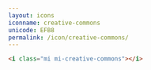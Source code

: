 ```yaml
---
layout: icons
iconname: creative-commons
unicode: EFB8
permalink: /icon/creative-commons/
---
```


``` html
<i class="mi mi-creative-commons"></i>
```
